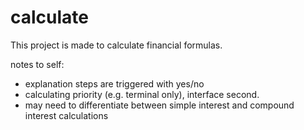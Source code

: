 # calculate

This project is made to calculate financial formulas.

notes to self:
- explanation steps are triggered with yes/no
- calculating priority (e.g. terminal only), interface second.
- may need to differentiate between simple interest and compound interest calculations
